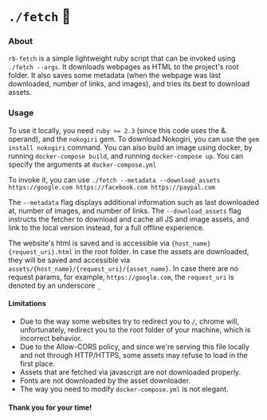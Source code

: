 # `./fetch` 📄
### About
`rb-fetch` is a simple lightweight ruby script that can be invoked using `./fetch --args`.
It downloads webpages as HTML to the project's root folder. It also saves some metadata (when the webpage was last downloaded, number of links, and images), and tries its best to download assets.

### Usage
To use it locally, you need `ruby >= 2.3` (since this code uses the &. operand), and the `nokogiri` gem.
To download Nokogiri, you can use the `gem install nokogiri` command.
You can also build an image using docker, by running `docker-compose build`, and running `docker-compose up`. You can specify the arguments at `docker-compose.yml`

To invoke it, you can use `./fetch --metadata --download_assets https://google.com https://facebook.com https://paypal.com`

The `--metadata` flag displays additional information such as last downloaded at, number of images, and number of links.
The `--download_assets` flag instructs the fetcher to download and cache all JS and image assets, and link to the local version instead, for a full offline experience.

The website's html is saved and is accessible via `{host_name}{request_uri}.html` in the root folder. In case the assets are downloaded, they will be saved and accessible via `assets/{host_name}/{request_uri}/{asset_name}`.
In case there are no request params, for example, `https://google.com`, the `request_uri` is denoted by an underscore `_`

#### Limitations
- Due to the way some websites try to redirect you to `/`, chrome will, unfortunately, redirect you to the root folder of your machine, which is incorrect behavior.
- Due to the Allow-CORS policy, and since we're serving this file locally and not through HTTP/HTTPS, some assets may refuse to load in the first place.
- Assets that are fetched via javascript are not downloaded properly.
- Fonts are not downloaded by the asset downloader.
- The way you need to modify `docker-compose.yml` is not elegant.

#### Thank you for your time!